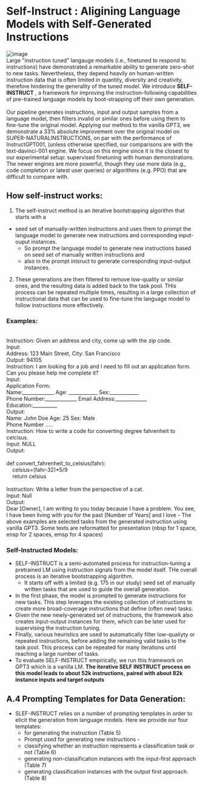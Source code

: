 # Self-Instruct : Aligining Language Models with Self-Generated Instructions

![image](https://github.com/prashantkanuru/Prashant-Kanuru/assets/79887087/f5aa3fa5-de9e-4a67-b89e-399818e5f6b1)
<br>
Large "instruction tuned" langauge models (i.e., finetuned to respond to instructions) have demonstrated a remarkable ability to generate zero-shot to new tasks. Nevertheless, they depend heavily on human-written instruction data that is often limited in quantity, diversity and creativity, therefore hindering the generality of the tuned model. We introduce **SELF-INSTRUCT** , a framework for improving the instruction-following capabilities of pre-trained language models by boot-strapping off their own generation.
<br>
<br>
Our pipeline generates instructions, input and output samples from a language model, then filters invalid or similar ones before using them to fine-tune the original model.
Applying our method to the vanilla GPT3, we demonstrate a 33% absolute improvement over the original model on SUPER-NATURALINSTRUCTIONS, on par with the performance of InstructGPT001, (unless otherwise specified, our comparisons are with the text-davinci-001 engine. We focus on this engine since it is the closest to our experimental setup: supervised finetuning with human demonstrations. The newer engines are more powerful, though they use more data (e.g., code completion or latest user queries) or algorithms (e.g. PPO) that are difficult to compare with.
## How self-instruct works:
1. The self-instruct method is an iterative bootstrapping algorithm that starts with a
- seed set of manually-written instructions and uses them to prompt the language model to generate new instructions and corresponding input-ouput instances.
  -  So prompt the language model to generate new instructions based on seed set of manually written instructions and
  -  also in the prompt intsruct to generate corresponding input-output instances.
2. These generations are then filtered to remove low-quality or similar ones, and the resulting data is added back to the task pool. THis process can be repeated multiple times, resulting in a large collection of instructional data that can be used to fine-tune the language model to follow instructions more effectively.

### Examples:
<br>
Instruction: Given an address and city, come up with the zip code.
<br>
Input:
<br>
Address: 123 Main Street, City: San Francisco
<br>
Output: 94105
<br>
Instruction: I am looking for a job and I need to fill out an application form. Can you please help me complete it?
<br>
Input:
<br>
Application Form:
<br>
Name:_____________ Age: ____________ Sex:____________
<br>
Phone Number:_____________ Email Address:_____________
<br>
Education:__________
<br>
Output:
<br>
Name: John Doe Age: 25 Sex: Male
<br>
Phone Number .....
<br>
Instruction: How to write a code for converting degree fahrenheit to celcisus.
<br>
Input: NULL
<br>
Output: 
<br>
<br>
def convert_fahrenheit_to_celsius(fahr):
  <br>
&nbsp;&nbsp;&nbsp;&nbsp;celsius=(fahr-32)*5/9
  <br>
&nbsp;&nbsp;&nbsp;&nbsp;return celsius
  <br>
 <br>
 Instruction: Write a letter from the perspective of a cat.
 <br>
 Input: Null
 <br>
 Output: 
 <br>
 Dear [Owner], I am writing to you today because I have a problem. You see, I have been living with you for the past [Number of Years] and I love 
- The above examples are selected tasks from the generated instruction using vanilla GPT3. Some texts are reformatted for presentation
(nbsp for 1 space, ensp for 2 spaces, emsp for 4 spaces)

### Self-Instructed Models:
- SELF-INSTRUCT is a semi-automated process for instruction-tuning a pretrained LM using instruction signals from the model itself. THe overall process is an iterative bootstrapping algorithm. 
  - It starts off with a limited (e.g. 175 in our study) seed set of manually written tasks that are used to guide the overall generation.
- In the first phase, the model is prompted to generate instructions for new tasks. This step leverages the existing collection of instructions to create more broad-coverage instructions that define (often new) tasks.
- Given the new newly-generated set of instructions, the framework also creates input-output instances for them, which can be later used for supervising the instruction tuning.
- FInally, various heuristics are used to automatically filter low-qualiyty or repeated instructions, before adding the remaining valid tasks to the task pool. This process can be repeated for many iterations until reaching a large number of tasks.
- To evaluate SELF-INSTRUCT empirically, we run this framework on GPT3 which is a vanilla LM. **The iterative SELF INSTRUCT process on this model leads to about 52k instructions, paired with about 82k instance inputs and target outputs**

## A.4 Prompting Templates for Data Generation:
- SLEF-INSTRUCT relies on a number of prompting templates in order to elicit the generation from language models. Here we provide our four templates:
  -  for generating the instruction (Table 5)
    - Prompt used for generating new instructions - 
  -  classifying whether an instruction represents a classification task or not (Table 6)
  -  generating non-classification instances with the input-first approach (Table 7)
  -  generating classification instances with the output first approach. (Table 8)
 

 
